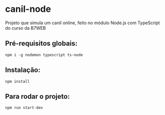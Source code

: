 # canil-node
Projeto que simula um canil online, feito no módulo Node.js com TypeScript do curso da B7WEB

## Pré-requisitos globais:
`npm i -g nodemon typescript ts-node`

## Instalação: 
`npm install`

## Para rodar o projeto: 
`npm run start-dev`